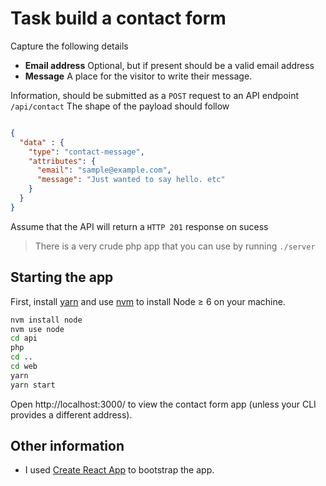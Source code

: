 # Task build a contact form

Capture the following details

* **Email address** Optional, but if present should be a valid email address
* **Message** A place for the visitor to write their message.

Information, should be submitted as a `POST` request to an API endpoint `/api/contact`
The shape of the payload should follow

```json

{
  "data" : {
    "type": "contact-message",
    "attributes": {
      "email": "sample@example.com",
      "message": "Just wanted to say hello. etc"
    }
  }
}

```

Assume that the API will return a `HTTP 201` response on sucess

> There is a very crude php app that you can use by running `./server`

## Starting the app

First, install [yarn](https://yarnpkg.com/lang/en/docs/install/) and use [nvm](https://github.com/creationix/nvm#installation) to install Node ≥ 6 on your machine.

```bash
nvm install node
nvm use node
cd api
php
cd ..
cd web
yarn
yarn start
```

Open http://localhost:3000/ to view the contact form app (unless your CLI provides a different address).


## Other information

- I used [Create React App](https://github.com/facebookincubator/create-react-app) to bootstrap the app.
